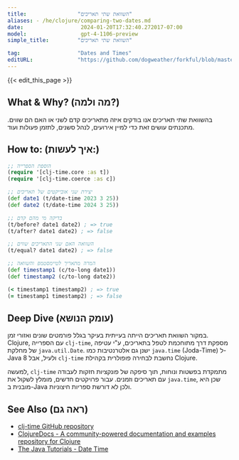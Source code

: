```yaml
---
title:                "השוואת שתי תאריכים"
aliases: - /he/clojure/comparing-two-dates.md
date:                  2024-01-20T17:32:40.272017-07:00
model:                 gpt-4-1106-preview
simple_title:         "השוואת שתי תאריכים"

tag:                  "Dates and Times"
editURL:              "https://github.com/dogweather/forkful/blob/master/content/he/clojure/comparing-two-dates.md"
---
```


{{< edit_this_page >}}

## What & Why? (מה ולמה?)
בהשוואת שתי תאריכים אנו בודקים איזה מתאריכים קדם לשני או האם הם שווים. מתכנתים עושים זאת כדי למיין אירועים, לנהל סשנים, לתזמן פעולות ועוד.

## How to: (איך לעשות:)
```Clojure
;; הוספת הספרייה
(require '[clj-time.core :as t])
(require '[clj-time.coerce :as c])

;; יצירת שני אובייקטים של תאריכים
(def date1 (t/date-time 2023 3 25))
(def date2 (t/date-time 2024 3 25))

;; בדיקה מי מהם קדם
(t/before? date1 date2) ; => true
(t/after? date1 date2) ; => false

;; השוואה האם שני התאריכים שווים
(t/equal? date1 date2) ; => false

;; המרה מתאריך לטיימסטמפ והשוואה
(def timestamp1 (c/to-long date1))
(def timestamp2 (c/to-long date2))

(< timestamp1 timestamp2) ; => true
(= timestamp1 timestamp2) ; => false
```

## Deep Dive (עומק הנושא)
במקור השוואת תאריכים הייתה בעייתית בעיקר בגלל פורמטים שונים ואזורי זמן. Clojure, עם הספרייה `clj-time`, מספקת דרך מתוחכמת לטפל בתאריכים, ע"י עטיפה של מחלקת `java.util.Date`. ישנן גם אלטרנטיבות כמו `java.time` (Joda-Time) ל-Java 8 ולעיל, אבל `clj-time` נחשבת לבחירה פופולרית בקהילת Clojure.

למעשה, `clj-time` מתמקדת בפשטות ונוחות, תוך סיפקה של פונקציות חזקות לעבודה עם תאריכים וזמנים. עבור פרויקטים חדשים, מומלץ לשקול את `java.time`, שכן היא מובנית ב-Java ולכן לא דורשת ספריות חיצוניות.

## See Also (ראה גם)
- [clj-time GitHub repository](https://github.com/clj-time/clj-time)
- [ClojureDocs - A community-powered documentation and examples repository for Clojure](https://clojuredocs.org/)
- [The Java Tutorials - Date Time](https://docs.oracle.com/javase/tutorial/datetime/)
